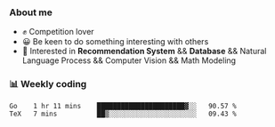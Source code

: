 ### About me

- ✊ Competition lover
- 😀 Be keen to do something interesting with others
- 🎈 Interested in **Recommendation System** && **Database** && Natural Language Process && Computer Vision && Math Modeling


### 📊 Weekly coding
<!--START_SECTION:waka-->

```txt
Go    1 hr 11 mins    ██████████████████████▓░░   90.57 %
TeX   7 mins          ██▒░░░░░░░░░░░░░░░░░░░░░░   09.43 %
```

<!--END_SECTION:waka-->
